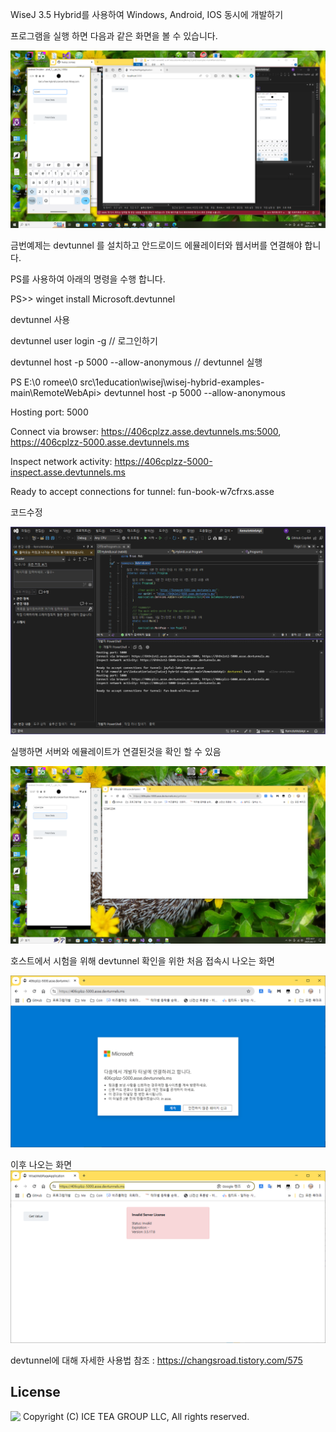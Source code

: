 WiseJ 3.5 Hybrid를 사용하여 Windows, Android, IOS 동시에 개발하기

<p>프로그램을 실행 하면 다음과 같은 화면을 볼 수 있습니다.

![poster](./img1.png)

금번예제는 devtunnel 를 설치하고 안드로이드 에뮬레이터와 웹서버를 연결해야 합니다.


PS를 사용하여 아래의 명령을 수행 합니다. 

PS>> winget install Microsoft.devtunnel

devtunnel 사용

devtunnel user login -g  // 로그인하기 

devtunnel host -p 5000 --allow-anonymous // devtunnel 실행   


PS E:\0 romee\0 src\1education\wisej\wisej-hybrid-examples-main\RemoteWebApi> devtunnel host -p 5000 --allow-anonymous

Hosting port: 5000

Connect via browser: https://406cplzz.asse.devtunnels.ms:5000, https://406cplzz-5000.asse.devtunnels.ms

Inspect network activity: https://406cplzz-5000-inspect.asse.devtunnels.ms

Ready to accept connections for tunnel: fun-book-w7cfrxs.asse

코드수정 

![poster](./img2.png)

실행하면 서버와 에뮬레이트가 연결된것을 확인 할 수 있음 

![poster](./img3.png)

호스트에서 시험을 위해 devtunnel 확인을 위한 처음 접속시 나오는 화면 

![poster](./img4.png)

이후 나오는 화면 
![poster](./img5.png)


devtunnel에 대해 자세한 사용법 참조 : https://changsroad.tistory.com/575

License
-------
<img src="http://iceteagroup.com/wp-content/uploads/2017/01/Square-64x64-trasp.png" height="20" align="top"> Copyright (C) ICE TEA GROUP LLC, All rights reserved.

